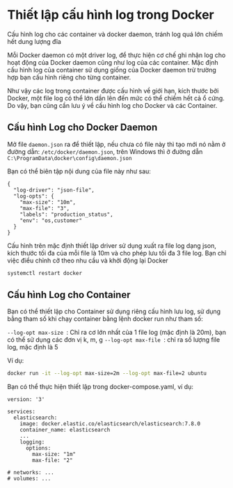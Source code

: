 # Thiết lập cấu hình log trong Docker
Cấu hình log cho các container và docker daemon, tránh log quá lớn chiếm hết dung lượng đĩa

Mỗi Docker daemon có một driver log, để thực hiện cơ chế ghi nhận log cho hoạt động của Docker daemon cũng như log của các container. Mặc định cấu hình log của container sử dụng giống của Docker daemon trừ trường hợp bạn cấu hình riêng cho từng container.

Như vậy các log trong container được cấu hình về giới hạn, kích thước bởi Docker, một file log có thể lớn dần lên đến mức có thể chiếm hết cả ổ cứng. Do vậy, bạn cũng cần lưu ý về cấu hình log cho Docker và các Container.


## Cấu hình Log cho Docker Daemon
Mở file `daemon.json` ra để thiết lập, nếu chưa có file này thì tạo mới nó nằm ở đường dẫn: `/etc/docker/daemon.json`, trên Windows thì ở đường dẫn `C:\ProgramData\docker\config\daemon.json`


Bạn có thể biên tập nội dung của file này như sau:
```
{
  "log-driver": "json-file",
  "log-opts": {
    "max-size": "10m",
    "max-file": "3",
    "labels": "production_status",
    "env": "os,customer"
  }
}
```
Cấu hình trên mặc định thiết lập driver sử dụng xuất ra file log dạng json, kích thước tối đa của mỗi file là 10m và cho phép lưu tối đa 3 file log. Bạn chỉ việc điều chỉnh cỡ theo nhu cầu và khởi động lại Docker

```sh
systemctl restart docker
```

## Cấu hình Log cho Container
Bạn có thể thiết lập cho Container sử dụng riêng cấu hình lưu log, sử dụng bằng tham số khi chạy container bằng lệnh docker run như tham số:

`--log-opt max-size	`: Chỉ ra cơ lớn nhất của 1 file log (mặc định là 20m), bạn có thể sử dụng các đơn vị k, m, g
`--log-opt max-file	`: chỉ ra số lượng file log, mặc định là 5

Ví dụ:
```sh
docker run -it --log-opt max-size=2m --log-opt max-file=2 ubuntu
```

Bạn có thể thực hiện thiết lập trong docker-compose.yaml, ví dụ:

```
version: '3'

services:
  elasticsearch:
    image: docker.elastic.co/elasticsearch/elasticsearch:7.8.0
    container_name: elasticsearch
    ... 
    logging:
      options:
        max-size: "1m"
        max-file: "2"

# networks: ...
# volumes: ...
```
